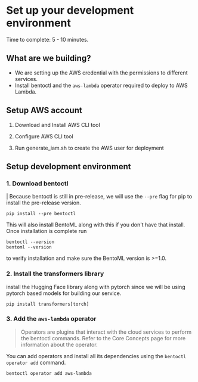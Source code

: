 # Set up your development environment

Time to complete: 5 - 10 minutes.


## What are we building?

* We are setting up the AWS credential with the permissions to different
  services.
* Install bentoctl and the `aws-lambda` operator required to deploy to AWS
  Lambda.


## Setup AWS account

1. Download and Install AWS CLI tool

2. Configure AWS CLI tool

3. Run generate_iam.sh to create the AWS user for deployment



## Setup development environment

### 1. Download bentoctl

| Because bentoctl is still in pre-release, we will use the `--pre` flag for
pip to install the pre-release version.

``` 
pip install --pre bentoctl 
```

This will also install BentoML along with this if you don't have that install.
Once installation is complete run 
```
bentoctl --version 
bentoml --version 
```
to verify installation and make sure the BentoML version is >=1.0.

### 2. Install the transformers library
install the Hugging Face library along with pytorch since we will be using pytorch based models for building our service.

``` 
pip install transformers[torch] 
```

### 3. Add the `aws-lambda` operator 
> Operators are plugins that interact with the
cloud services to perform the bentoctl commands.
> Refer to the Core Concepts
page for more information about the operator.

You can add operators and install all its dependencies using the `bentoctl
operator add` command. 
``` 
bentoctl operator add aws-lambda 
```
